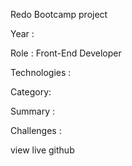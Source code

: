 Redo Bootcamp project

Year :


Role :
Front-End Developer

Technologies :

Category:

Summary :


Challenges :


view live github
